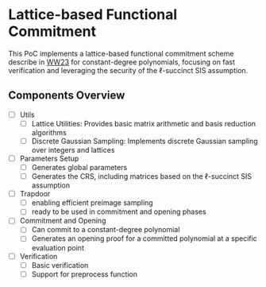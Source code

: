 # Lattice-based Functional Commitment

This PoC implements a lattice-based functional commitment scheme describe in [WW23](https://eprint.iacr.org/2024/028) for constant-degree polynomials, focusing on fast verification and leveraging the security of the ℓ-succinct SIS assumption.

## Components Overview

- [ ] Utils
    - [ ] Lattice Utilities: Provides basic matrix arithmetic and basis reduction algorithms
    - [ ] Discrete Gaussian Sampling: Implements discrete Gaussian sampling over integers and lattices
- [ ] Parameters Setup
    - [ ] Generates global parameters
    - [ ] Generates the CRS, including matrices based on the ℓ-succinct SIS assumption
- [ ] Trapdoor
    - [ ] enabling efficient preimage sampling
    - [ ] ready to be used in commitment and opening phases
- [ ] Commitment and Opening
    - [ ] Can commit to a constant-degree polynomial
    - [ ] Generates an opening proof for a committed polynomial at a specific evaluation point
- [ ] Verification
    - [ ] Basic verification
    - [ ] Support for preprocess function
